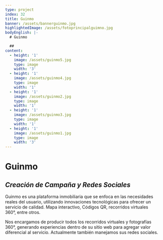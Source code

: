 ```yaml
---
type: project
index: 32
title: Guinmo
banner: /assets/bannerguinmo.jpg
highlightedImage: /assets/fotoprincipalguimno.jpg
bodyEnglish: |-
  # Guinmo

  ##
content:
  - height: '1'
    image: /assets/guinmo5.jpg
    type: image
    width: '3'
  - height: '1'
    image: /assets/guinmo4.jpg
    type: image
    width: '1'
  - height: '1'
    image: /assets/guinmo2.jpg
    type: image
    width: '1'
  - height: '1'
    image: /assets/guinmo3.jpg
    type: image
    width: '1'
  - height: '1'
    image: /assets/guinmo1.jpg
    type: image
    width: '3'
---
```

# Guinmo

## _Creación de Campaña y Redes Sociales_

Guinmo es una plataforma inmobiliaria que se enfoca en las necesidades reales del usuario, utilizando innovaciones tecnológicas para ofrecer un servicio de calidad. Mapa interactivo, Códigos QR, recorridos virtuales 360°, entre otros.

Nos encargamos de producir todos los recorridos virtuales y fotografías 360°, generando experiencias dentro de su sitio web para agregar valor diferencial al servicio.  Actualmente también manejamos sus redes sociales.
